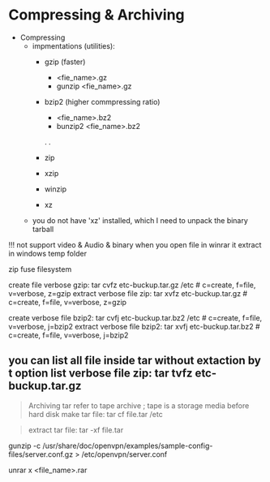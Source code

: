 Compressing & Archiving
=======================

* Compressing
    + impmentations (utilities):
        - gzip (faster)
            - <fie_name>.gz
            - gunzip <fie_name>.gz
        - bzip2 (higher commpressing ratio)
            - <fie_name>.bz2
            - bunzip2 <fie_name>.bz2

            .
            .
        - zip
        - xzip
        - winzip
        - xz
    - you do not have 'xz' installed, which I need to unpack the binary tarball

!!! not support video & Audio & binary
when you open file in winrar it extract in windows temp folder



zip fuse filesystem




create file verbose gzip:           tar cvfz etc-buckup.tar.gz /etc     # c=create, f=file, v=verbose, z=gzip
extract verbose file zip:           tar xvfz etc-buckup.tar.gz          # c=create, f=file, v=verbose, z=gzip

create verbose file bzip2:          tar cvfj etc-buckup.tar.bz2 /etc    # c=create, f=file, v=verbose, j=bzip2
extract verbose file bzip2:         tar xvfj etc-buckup.tar.bz2         # c=create, f=file, v=verbose, j=bzip2



you can list all file inside tar without extaction by t option
list verbose file zip:           tar tvfz etc-buckup.tar.gz
---
>Archiving
tar refer to tape archive ; tape is a storage media before hard disk
> make tar file:
tar cf file.tar /etc


> extract tar file:
tar -xf file.tar

gunzip -c /usr/share/doc/openvpn/examples/sample-config-files/server.conf.gz > /etc/openvpn/server.conf


unrar x <file_name>.rar